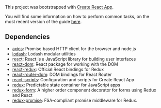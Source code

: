 This project was bootstrapped with [Create React App](https://github.com/facebookincubator/create-react-app).

You will find some information on how to perform common tasks, on the most recent version of the guide [here](https://github.com/facebookincubator/create-react-app/blob/master/packages/react-scripts/template/README.md).

## Dependencies

- [axios](https://www.npmjs.com/package/axios): Promise based HTTP client for the browser and node.js
- [lodash](https://www.npmjs.com/package/lodash): Lodash modular utilities
- [react](https://www.npmjs.com/package/react): React is a JavaScript library for building user interfaces
- [react-dom](https://www.npmjs.com/package/react-dom): React package for working with the DOM
- [react-redux](https://www.npmjs.com/package/react-redux): Official React bindings for Redux
- [react-router-dom](https://www.npmjs.com/package/react-router-dom): DOM bindings for React Router
- [react-scripts](https://www.npmjs.com/package/react-scripts): Configuration and scripts for Create React App
- [redux](https://www.npmjs.com/package/redux): Predictable state container for JavaScript apps
- [redux-form](https://www.npmjs.com/package/redux-form): A higher order component decorator for forms using Redux and React
- [redux-promise](https://www.npmjs.com/package/redux-promise): FSA-compliant promise middleware for Redux.